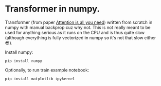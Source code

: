 # Transformer in numpy.

Transformer (from paper [Attention is all you need](https://arxiv.org/abs/1706.03762)) written from scratch in numpy with manual backprop cuz why not.
This is not really meant to be used for anything serious as it runs on the CPU and is thus quite slow (although everything is fully vectorized in numpy so it's not that slow either😎).

Install numpy:

`pip install numpy`

Optionally, to run train example notebook:

`pip install matplotlib ipykernel`